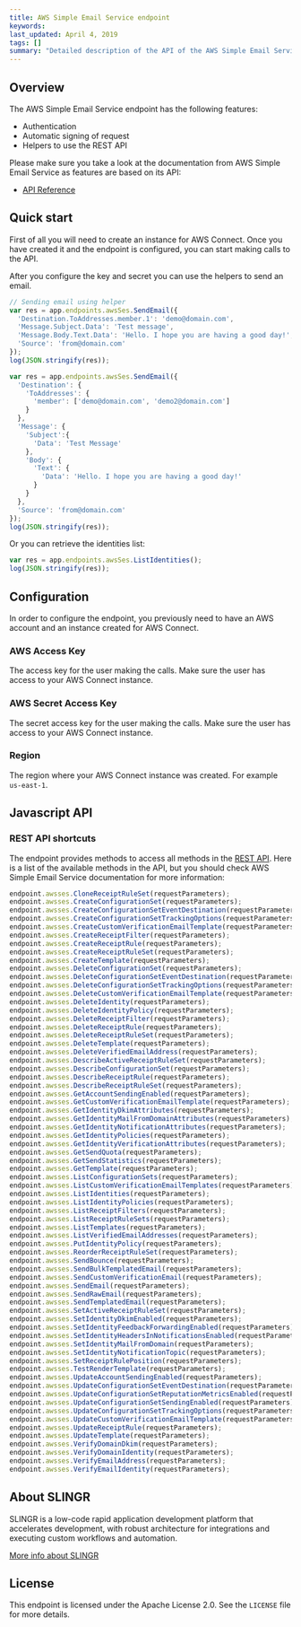 ```yaml
---
title: AWS Simple Email Service endpoint
keywords: 
last_updated: April 4, 2019
tags: []
summary: "Detailed description of the API of the AWS Simple Email Service endpoint."
---
```


## Overview

The AWS Simple Email Service endpoint has the following features:
 
- Authentication
- Automatic signing of request
- Helpers to use the REST API

Please make sure you take a look at the documentation from AWS Simple Email Service as features are based on its API:

- [API Reference](https://docs.aws.amazon.com/ses/latest/APIReference/Welcome.html)

## Quick start

First of all you will need to create an instance for AWS Connect. Once you have created it and the
endpoint is configured, you can start making calls to the API.

After you configure the key and secret you can use the helpers to send an email. 

```js
// Sending email using helper
var res = app.endpoints.awsSes.SendEmail({
  'Destination.ToAddresses.member.1': 'demo@domain.com',
  'Message.Subject.Data': 'Test message',
  'Message.Body.Text.Data': 'Hello. I hope you are having a good day!',
  'Source': 'from@domain.com'
});
log(JSON.stringify(res));
```

```js
var res = app.endpoints.awsSes.SendEmail({
  'Destination': {
    'ToAddresses': {
      'member': ['demo@domain.com', 'demo2@domain.com']
    }
  },
  'Message': {
    'Subject':{
      'Data': 'Test Message'
    },
    'Body': {
      'Text': {
        'Data': 'Hello. I hope you are having a good day!'
      }
    }
  },
  'Source': 'from@domain.com'
});
log(JSON.stringify(res));
```

Or you can retrieve the identities list:

```js
var res = app.endpoints.awsSes.ListIdentities();
log(JSON.stringify(res));
```

## Configuration

In order to configure the endpoint, you previously need to have an AWS account and an instance
created for AWS Connect.

### AWS Access Key

The access key for the user making the calls. Make sure the user has access to your AWS Connect instance.

### AWS Secret Access Key

The secret access key for the user making the calls. Make sure the user has access to your AWS Connect instance.

### Region

The region where your AWS Connect instance was created. For example `us-east-1`.


## Javascript API

### REST API shortcuts

The endpoint provides methods to access all methods in the [REST API](https://docs.aws.amazon.com/ses/latest/APIReference/Welcome.html).
Here is a list of the available methods in the API, but you should check AWS Simple Email Service documentation for more information:

```js
endpoint.awsses.CloneReceiptRuleSet(requestParameters);
endpoint.awsses.CreateConfigurationSet(requestParameters);
endpoint.awsses.CreateConfigurationSetEventDestination(requestParameters);
endpoint.awsses.CreateConfigurationSetTrackingOptions(requestParameters);
endpoint.awsses.CreateCustomVerificationEmailTemplate(requestParameters);
endpoint.awsses.CreateReceiptFilter(requestParameters);
endpoint.awsses.CreateReceiptRule(requestParameters);
endpoint.awsses.CreateReceiptRuleSet(requestParameters);
endpoint.awsses.CreateTemplate(requestParameters);
endpoint.awsses.DeleteConfigurationSet(requestParameters);
endpoint.awsses.DeleteConfigurationSetEventDestination(requestParameters);
endpoint.awsses.DeleteConfigurationSetTrackingOptions(requestParameters);
endpoint.awsses.DeleteCustomVerificationEmailTemplate(requestParameters);
endpoint.awsses.DeleteIdentity(requestParameters);
endpoint.awsses.DeleteIdentityPolicy(requestParameters);
endpoint.awsses.DeleteReceiptFilter(requestParameters);
endpoint.awsses.DeleteReceiptRule(requestParameters);
endpoint.awsses.DeleteReceiptRuleSet(requestParameters);
endpoint.awsses.DeleteTemplate(requestParameters);
endpoint.awsses.DeleteVerifiedEmailAddress(requestParameters);
endpoint.awsses.DescribeActiveReceiptRuleSet(requestParameters);
endpoint.awsses.DescribeConfigurationSet(requestParameters);
endpoint.awsses.DescribeReceiptRule(requestParameters);
endpoint.awsses.DescribeReceiptRuleSet(requestParameters);
endpoint.awsses.GetAccountSendingEnabled(requestParameters);
endpoint.awsses.GetCustomVerificationEmailTemplate(requestParameters);
endpoint.awsses.GetIdentityDkimAttributes(requestParameters);
endpoint.awsses.GetIdentityMailFromDomainAttributes(requestParameters);
endpoint.awsses.GetIdentityNotificationAttributes(requestParameters);
endpoint.awsses.GetIdentityPolicies(requestParameters);
endpoint.awsses.GetIdentityVerificationAttributes(requestParameters);
endpoint.awsses.GetSendQuota(requestParameters);
endpoint.awsses.GetSendStatistics(requestParameters);
endpoint.awsses.GetTemplate(requestParameters);
endpoint.awsses.ListConfigurationSets(requestParameters);
endpoint.awsses.ListCustomVerificationEmailTemplates(requestParameters);
endpoint.awsses.ListIdentities(requestParameters);
endpoint.awsses.ListIdentityPolicies(requestParameters);
endpoint.awsses.ListReceiptFilters(requestParameters);
endpoint.awsses.ListReceiptRuleSets(requestParameters);
endpoint.awsses.ListTemplates(requestParameters);
endpoint.awsses.ListVerifiedEmailAddresses(requestParameters);
endpoint.awsses.PutIdentityPolicy(requestParameters);
endpoint.awsses.ReorderReceiptRuleSet(requestParameters);
endpoint.awsses.SendBounce(requestParameters);
endpoint.awsses.SendBulkTemplatedEmail(requestParameters);
endpoint.awsses.SendCustomVerificationEmail(requestParameters);
endpoint.awsses.SendEmail(requestParameters);
endpoint.awsses.SendRawEmail(requestParameters);
endpoint.awsses.SendTemplatedEmail(requestParameters);
endpoint.awsses.SetActiveReceiptRuleSet(requestParameters);
endpoint.awsses.SetIdentityDkimEnabled(requestParameters);
endpoint.awsses.SetIdentityFeedbackForwardingEnabled(requestParameters);
endpoint.awsses.SetIdentityHeadersInNotificationsEnabled(requestParameters);
endpoint.awsses.SetIdentityMailFromDomain(requestParameters);
endpoint.awsses.SetIdentityNotificationTopic(requestParameters);
endpoint.awsses.SetReceiptRulePosition(requestParameters);
endpoint.awsses.TestRenderTemplate(requestParameters);
endpoint.awsses.UpdateAccountSendingEnabled(requestParameters);
endpoint.awsses.UpdateConfigurationSetEventDestination(requestParameters);
endpoint.awsses.UpdateConfigurationSetReputationMetricsEnabled(requestParameters);
endpoint.awsses.UpdateConfigurationSetSendingEnabled(requestParameters);
endpoint.awsses.UpdateConfigurationSetTrackingOptions(requestParameters);
endpoint.awsses.UpdateCustomVerificationEmailTemplate(requestParameters);
endpoint.awsses.UpdateReceiptRule(requestParameters);
endpoint.awsses.UpdateTemplate(requestParameters);
endpoint.awsses.VerifyDomainDkim(requestParameters);
endpoint.awsses.VerifyDomainIdentity(requestParameters);
endpoint.awsses.VerifyEmailAddress(requestParameters);
endpoint.awsses.VerifyEmailIdentity(requestParameters);
```

## About SLINGR

SLINGR is a low-code rapid application development platform that accelerates development, with robust architecture for integrations and executing custom workflows and automation.

[More info about SLINGR](https://slingr.io)

## License

This endpoint is licensed under the Apache License 2.0. See the `LICENSE` file for more details.
